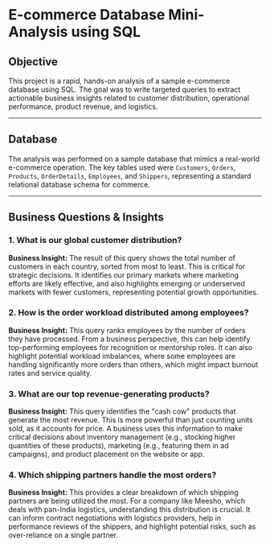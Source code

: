 # E-commerce Database Mini-Analysis using SQL

## Objective

This project is a rapid, hands-on analysis of a sample e-commerce database using SQL. The goal was to write targeted queries to extract actionable business insights related to customer distribution, operational performance, product revenue, and logistics.

---

## Database

The analysis was performed on a sample database that mimics a real-world e-commerce operation. The key tables used were `Customers`, `Orders`, `Products`, `OrderDetails`, `Employees`, and `Shippers`, representing a standard relational database schema for commerce.

---

## Business Questions & Insights

### 1. What is our global customer distribution?
**Business Insight:** The result of this query shows the total number of customers in each country, sorted from most to least. This is critical for strategic decisions. It identifies our primary markets where marketing efforts are likely effective, and also highlights emerging or underserved markets with fewer customers, representing potential growth opportunities.

### 2. How is the order workload distributed among employees?
**Business Insight:** This query ranks employees by the number of orders they have processed. From a business perspective, this can help identify top-performing employees for recognition or mentorship roles. It can also highlight potential workload imbalances, where some employees are handling significantly more orders than others, which might impact burnout rates and service quality.

### 3. What are our top revenue-generating products?
**Business Insight:** This query identifies the "cash cow" products that generate the most revenue. This is more powerful than just counting units sold, as it accounts for price. A business uses this information to make critical decisions about inventory management (e.g., stocking higher quantities of these products), marketing (e.g., featuring them in ad campaigns), and product placement on the website or app.

### 4. Which shipping partners handle the most orders?
**Business Insight:** This provides a clear breakdown of which shipping partners are being utilized the most. For a company like Meesho, which deals with pan-India logistics, understanding this distribution is crucial. It can inform contract negotiations with logistics providers, help in performance reviews of the shippers, and highlight potential risks, such as over-reliance on a single partner.
